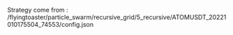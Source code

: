 Strategy come from : /flyingtoaster/particle_swarm/recursive_grid/5_recursive/ATOMUSDT_20221010175504_74553/config.json